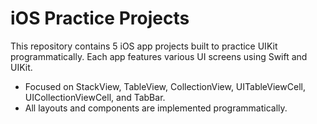 # iOS Practice Projects

This repository contains 5 iOS app projects built to practice UIKit programmatically. Each app features various UI screens using Swift and UIKit.

- Focused on StackView, TableView, CollectionView, UITableViewCell, UICollectionViewCell, and TabBar.
- All layouts and components are implemented programmatically.
